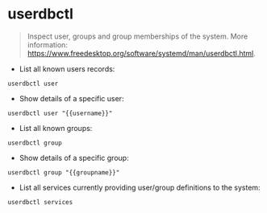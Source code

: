 # userdbctl

> Inspect user, groups and group memberships of the system.
> More information: <https://www.freedesktop.org/software/systemd/man/userdbctl.html>.

- List all known users records:

`userdbctl user`

- Show details of a specific user:

`userdbctl user "{{username}}"`

- List all known groups:

`userdbctl group`

- Show details of a specific group:

`userdbctl group "{{groupname}}"`

- List all services currently providing user/group definitions to the system:

`userdbctl services`
